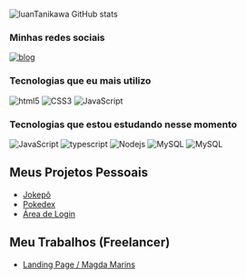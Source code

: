 
![luanTanikawa GitHub stats](https://github-readme-stats.vercel.app/api?username=luanTanikawa&show_icons=true&theme=tokyonight)

### Minhas redes sociais
[![blog](https://img.shields.io/badge/LinkedIn-0077B5?style=for-the-badge&logo=linkedin&logoColor=white)](https://www.linkedin.com/in/luan-alves-tanikawa-14b718245/)

### Tecnologias que eu mais utilizo
<div>
    <img alt = "html5" src = "https://img.shields.io/badge/HTML5-E34F26?style=for-the-badge&logo=html5&logoColor=white">
    <img alt = "CSS3" src = "https://img.shields.io/badge/CSS3-1572B6?style=for-the-badge&logo=css3&logoColor=white">
    <img alt = "JavaScript" src = "https://img.shields.io/badge/JavaScript-F7DF1E?style=for-the-badge&logo=javascript&logoColor=black">
    
</div>

### Tecnologias que estou estudando nesse momento
<div>
    <img alt = "JavaScript" src = "https://img.shields.io/badge/JavaScript-F7DF1E?style=for-the-badge&logo=javascript&logoColor=black">
    <img alt = "typescript" src = "https://img.shields.io/badge/TypeScript-007ACC?style=for-the-badge&logo=typescript&logoColor=white">
    <img alt = "Nodejs" src = "https://img.shields.io/badge/Node.js-43853D?style=for-the-badge&logo=node.js&logoColor=white">
    <img alt = "MySQL" src = "https://img.shields.io/badge/MySQL-00000F?style=for-the-badge&logo=mysql&logoColor=white">
    <img alt = "MySQL" src = "https://img.shields.io/badge/React-20232A?style=for-the-badge&logo=react&logoColor=61DAFB">
</div>

## Meus Projetos Pessoais

- [Jokepô](https://luantanikawa.github.io/Jokenpo/)
- [Pokedex](https://luantanikawa.github.io/Pokedex/)
- [Área de Login](https://luantanikawa.github.io/Area-de-Login/)

## Meu Trabalhos (Freelancer)

- [Landing Page / Magda Marins ](https://magdamarins.com.br/)



